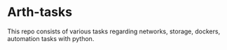 # Arth-tasks
This repo consists of various tasks regarding networks, storage, dockers, automation tasks with python.
